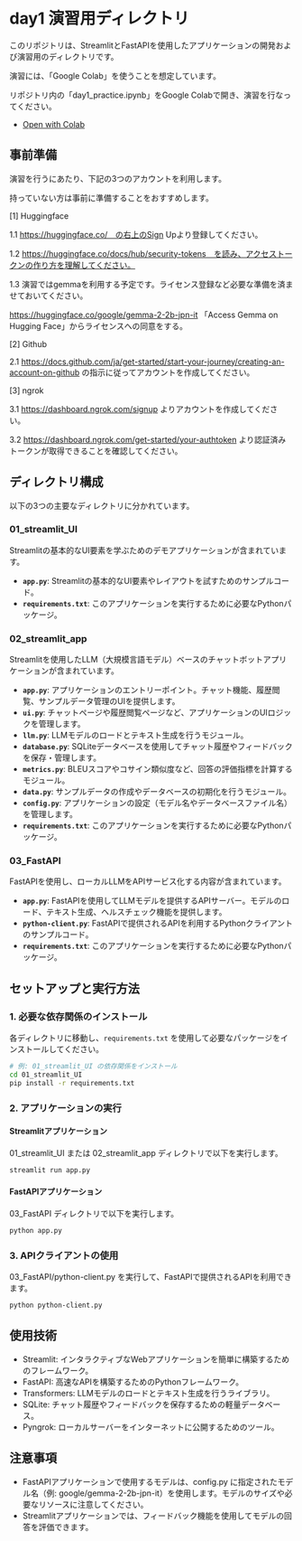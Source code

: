 # day1 演習用ディレクトリ

このリポジトリは、StreamlitとFastAPIを使用したアプリケーションの開発および演習用のディレクトリです。

演習には、「Google Colab」を使うことを想定しています。

リポジトリ内の「day1_practice.ipynb」をGoogle Colabで開き、演習を行なってください。

- [Open with Colab](https://colab.research.google.com/github/matsuolab/lecture-ai-engineering/blob/master/day1/day1_practice.ipynb)

## 事前準備

演習を行うにあたり、下記の3つのアカウントを利用します。

持っていない方は事前に準備することをおすすめします。

[1] Huggingface

 1.1 https://huggingface.co/　の右上のSign Upより登録してください。

 1.2 https://huggingface.co/docs/hub/security-tokens　を読み、アクセストークンの作り方を理解してください。

 1.3 演習ではgemmaを利用する予定です。ライセンス登録など必要な準備を済ませておいてください。

 https://huggingface.co/google/gemma-2-2b-jpn-it 「Access Gemma on Hugging Face」からライセンスへの同意をする。

[2] Github

 2.1 https://docs.github.com/ja/get-started/start-your-journey/creating-an-account-on-github の指示に従ってアカウントを作成してください。

[3] ngrok

 3.1 https://dashboard.ngrok.com/signup よりアカウントを作成してください。

 3.2 https://dashboard.ngrok.com/get-started/your-authtoken より認証済みトークンが取得できることを確認してください。

## ディレクトリ構成

以下の3つの主要なディレクトリに分かれています。

### 01_streamlit_UI
Streamlitの基本的なUI要素を学ぶためのデモアプリケーションが含まれています。

- **`app.py`**: Streamlitの基本的なUI要素やレイアウトを試すためのサンプルコード。
- **`requirements.txt`**: このアプリケーションを実行するために必要なPythonパッケージ。

### 02_streamlit_app
Streamlitを使用したLLM（大規模言語モデル）ベースのチャットボットアプリケーションが含まれています。

- **`app.py`**: アプリケーションのエントリーポイント。チャット機能、履歴閲覧、サンプルデータ管理のUIを提供します。
- **`ui.py`**: チャットページや履歴閲覧ページなど、アプリケーションのUIロジックを管理します。
- **`llm.py`**: LLMモデルのロードとテキスト生成を行うモジュール。
- **`database.py`**: SQLiteデータベースを使用してチャット履歴やフィードバックを保存・管理します。
- **`metrics.py`**: BLEUスコアやコサイン類似度など、回答の評価指標を計算するモジュール。
- **`data.py`**: サンプルデータの作成やデータベースの初期化を行うモジュール。
- **`config.py`**: アプリケーションの設定（モデル名やデータベースファイル名）を管理します。
- **`requirements.txt`**: このアプリケーションを実行するために必要なPythonパッケージ。

### 03_FastAPI
FastAPIを使用し、ローカルLLMをAPIサービス化する内容が含まれています。

- **`app.py`**: FastAPIを使用してLLMモデルを提供するAPIサーバー。モデルのロード、テキスト生成、ヘルスチェック機能を提供します。
- **`python-client.py`**: FastAPIで提供されるAPIを利用するPythonクライアントのサンプルコード。
- **`requirements.txt`**: このアプリケーションを実行するために必要なPythonパッケージ。

## セットアップと実行方法

### 1. 必要な依存関係のインストール
各ディレクトリに移動し、`requirements.txt` を使用して必要なパッケージをインストールしてください。

```bash
# 例: 01_streamlit_UI の依存関係をインストール
cd 01_streamlit_UI
pip install -r requirements.txt
```

### 2. アプリケーションの実行
#### Streamlitアプリケーション

01_streamlit_UI または 02_streamlit_app ディレクトリで以下を実行します。

```bash
streamlit run app.py
```

#### FastAPIアプリケーション

03_FastAPI ディレクトリで以下を実行します。

```bash
python app.py
```

### 3. APIクライアントの使用
03_FastAPI/python-client.py を実行して、FastAPIで提供されるAPIを利用できます。

```bash
python python-client.py
```

## 使用技術
- Streamlit: インタラクティブなWebアプリケーションを簡単に構築するためのフレームワーク。
- FastAPI: 高速なAPIを構築するためのPythonフレームワーク。
- Transformers: LLMモデルのロードとテキスト生成を行うライブラリ。
- SQLite: チャット履歴やフィードバックを保存するための軽量データベース。
- Pyngrok: ローカルサーバーをインターネットに公開するためのツール。

## 注意事項
- FastAPIアプリケーションで使用するモデルは、config.py に指定されたモデル名（例: google/gemma-2-2b-jpn-it）を使用します。モデルのサイズや必要なリソースに注意してください。
- Streamlitアプリケーションでは、フィードバック機能を使用してモデルの回答を評価できます。
